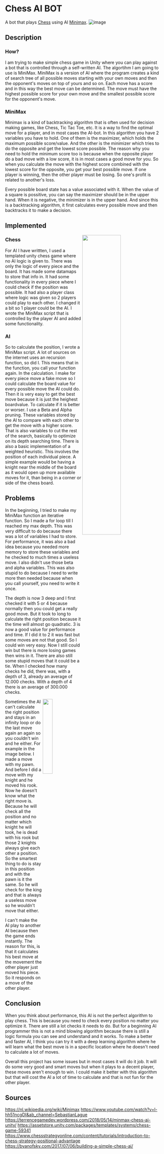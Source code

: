 # Chess AI BOT
A bot that plays [Chess](https://en.wikipedia.org/wiki/Chess) using AI [Minimax](https://en.wikipedia.org/wiki/Minimax).
![image](https://user-images.githubusercontent.com/70661716/150417511-cb5ed31b-2c05-4915-9e5c-329044622c54.png)

## Description
### How?
 I am trying to make simple chess game in Unity where you can play against a bot that is controlled through a self-written AI. The algortihm I am going to use is MiniMax. MiniMax is a version of AI where the program creates a kind of search tree of all possible moves starting with your own moves and then the opponent's moves on top of yours and so on. Each move has a score and in this way the best move can be determined. The move must have the highest possible score for your own move and the smallest possible score for the opponent's move.

### MiniMax
Minimax is a kind of backtracking algorithm that is often used for decision making games, like Chess, Tic Tac Toe, etc. It is a way to find the optimal move for a player, and in most cases the AI-bot. In this algorithm you have 2 variables you have to hold. One of them is the maximizer, which holds the maximum possible score/value. And the other is the minimizer which tries to do the opposite and get the lowest score possible. The reason why you need to hold the minimum score too is because when the opposite player do a bad move with a low score, it is in most cases a good move for you. So when you calculate the move with the highest score combined with the lowest score for the opposite, you get your best possible move. If one player is winning, then the other player must be losing. So one's profit is related to another's loss.

Every possible board state has a value associated with it. When the value of a square is possitive, you can say the maximizer should be in the upper hand. When it is negative, the minimizer is in the upper hand. And since this is a backtracking algorithm, it first calculates every possible move and then backtracks it to make a decision.

## Implemented
<img src="https://user-images.githubusercontent.com/70661716/150419429-8dad2065-cd28-42b5-ac0e-077f6b96e35f.gif" img align="right" width="50%">

### Chess
For AI I have writtten, I used a templated unity chess game where no AI logic is given to. There was only the logic of every piece and the board. It has made some datamaps to store that info in. It had some functionality in every piece where I could check if the position was possible. It had also a player class where logic was given so 2 players could play to each other. I changed it a bit so 1 player could be the AI. I wrote the MiniMax script that is controlled by the player AI and added some functionality.

### AI
So to calculate the position, I wrote a MiniMax script. A lot of sources on the internet uses an recursion function, so did I. This means that in the function, you call your function again. In the calculation. I make for every piece move a fake move so I could calculate the board value for every possible move the AI could do. Then it is very easy to get the best move because it is just the heighest boardvalue. To calculate if it is better or worser. I use a Beta and Alpha pruning. These variables stored by the AI to compare with each other to get the move with a higher score. That is also variables to cut the rest of the search, basically to optimize on its depth searching time. There is also a basic implementation of a weighted heuristic. This involves the position of each individual piece. A simple example would be having a knight near the middle of the board as it would open up more available moves for it, than being in a corner or side of the chess board.

## Problems
In the beginning, I tried to make my MiniMax function an iterative function. So I made a for loop till I reached my max depth. This was very difficult to do because there was a lot of variables I had to store. For performance, it was also a bad idea because you needed more memory to store these variables and he checked to much times a useless move. I also didn't use those beta and alpha variables. This was also stupid to do because I need to write more then needed because when you call yourself, you need to write it once.

The depth is now 3 deep and I first checked it with 5 or 4 because normally then you could get a really good move. But it took to long to calculate the right position because it the time will almost go quadratic. 3 is now a good value for performance and time. If I did it to 2 it was fast but some moves are not that good. So I could win very easy. Now I still could win but there is more losing games then wins in it. There are also still some stupid moves that it could be a tie. When I checked how many checks he did, there was, with a depth of 3, already an average of 12.000 checks. With a depth of 4 there is an average of 300.000 checks. 

<img src="https://user-images.githubusercontent.com/70661716/150187535-871b9052-1a3f-4f5f-a87d-63fb17131282.png" width="25%" img align="right">
Sometimes the AI can't calculate the right position and stays in an infinity loop or do the last move again an again so you couldn't win and he either. For example in the image below. I made a move with my pawn. And before I did a move with my knight and he moved his rook. Now he doesn't know what the right move is. Because he will check all the position and no matter which knight he will took, he is dead with his rook but those 2 knights always give each other a position. So the smartest thing to do is stay in this position and with the pawn is it the same. So he will check for the king and that is always a useless move so he wouldn't move that either.

I can't make the AI play to another AI because then the game ends instantly. The reason for this, is that it calculates his best move at the movement the other player just moved his piece. So it responds on a move of the other player. 

## Conclusion
When you think about performance, this AI is not the perfect algorithm to play chess. This is because you need to check every position no matter you optimize it. There are still a lot checks it needs to do. But for a beginning AI programmer this is not a mind blowing algorithm because there is still a logic formula you can see and understand and it works. To make a better and faster AI, I think you can try it with a deep learning algorithm where he will learn what the best move is in a specific location where he doesn't need to calculate a lot of moves.

Overall this project has some issues but in most cases it will do it job. It will do some very good and smart moves but when it plays to a decent player, these moves aren't enough to win. I could make it better with this algorithm but that will cost the AI a lot of time to calculate and that is not fun for the other player. 

## Sources
https://nl.wikipedia.org/wiki/Minimax
https://www.youtube.com/watch?v=l-hh51ncgDI&ab_channel=SebastianLague
https://terrencegamedev.wordpress.com/2018/05/14/minmax-chess-ai-unity/
https://assetstore.unity.com/packages/templates/systems/chess-game-59341
https://www.chessstrategyonline.com/content/tutorials/introduction-to-chess-strategy-positional-advantage
https://byanofsky.com/2017/07/06/building-a-simple-chess-ai/
